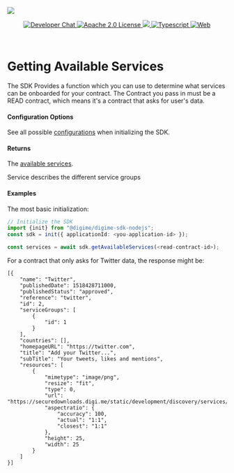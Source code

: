 ![](https://securedownloads.digi.me/partners/digime/SDKReadmeBanner.png)
<p align="center">
    <a href="https://developers.digi.me/slack/join">
        <img src="https://img.shields.io/badge/chat-slack-blueviolet.svg" alt="Developer Chat">
    </a>
    <a href="LICENSE">
        <img src="https://img.shields.io/badge/license-apache 2.0-blue.svg" alt="Apache 2.0 License">
    </a>
    <a href="#">
    	<img src="https://img.shields.io/badge/build-passing-brightgreen.svg">
    </a>
    <a href="https://www.typescriptlang.org/">
        <img src="https://img.shields.io/badge/language-typescript-ff69b4.svg" alt="Typescript">
    </a>
    <a href="https://developers.digi.me/">
        <img src="https://img.shields.io/badge/web-digi.me-red.svg" alt="Web">
    </a>
</p>

<br>

# Getting Available Services

The SDK Provides a function which you can use to determine what services can be onboarded for your contract.
The Contract you pass in must be a READ contract, which means it's a contract that asks for user's data.

#### Configuration Options
See all possible [configurations](../../interfaces/types.sdkconfiguration.html) when initializing the SDK.

#### Returns
The [available services](../../interfaces/types.getavailableservicesresponse.html).

Service describes the different service groups

#### Examples
The most basic initialization:
```typescript
// Initialize the SDK
import {init} from "@digime/digime-sdk-nodejs";
const sdk = init({ applicationId: <you-application-id> });

const services = await sdk.getAvailableServices(<read-contract-id>);
```

For a contract that only asks for Twitter data, the response might be:
```
[{
    "name": "Twitter",
    "publishedDate": 1518428711000,
    "publishedStatus": "approved",
    "reference": "twitter",
    "id": 2,
    "serviceGroups": [
        {
            "id": 1
        }
    ],
    "countries": [],
    "homepageURL": "https://twitter.com",
    "title": "Add your Twitter...",
    "subTitle": "Your tweets, likes and mentions",
    "resources": [
        {
            "mimetype": "image/png",
            "resize": "fit",
            "type": 0,
            "url": "https://securedownloads.digi.me/static/development/discovery/services/twitter/icon25x25.png",
            "aspectratio": {
                "accuracy": 100,
                "actual": "1:1",
                "closest": "1:1"
            },
            "height": 25,
            "width": 25
        }
    ]
}]
```
